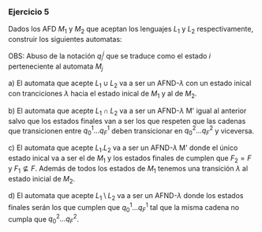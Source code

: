 ### Ejercicio 5

Dados los AFD $M_1$ y $M_2$ que aceptan los lenguajes $L_1$ y $L_2$ respectivamente, construir los siguientes automatas:

OBS: Abuso de la notación $q_i^j$ que se traduce como el estado $i$ perteneciente al automata $M_j$

a) El automata que acepte $L_1 \cup L_2$ va a ser un AFND-$\lambda$ con un estado inical con tranciciones $\lambda$ hacia el estado inical de $M_1$ y al de $M_2$.

b) El automata que acepte $L_1 \cap L_2$ va a ser un AFND-$\lambda$ M' igual al anterior salvo que los estados finales van a ser los que respeten que las cadenas que transicionen entre $q_0^1\dots q_F^1$ deben transicionar en $q_0^2\dots q_F^2$ y viceversa.

c) El automata que acepte $L_1.L_2$ va a ser un AFND-$\lambda$ M' donde el único estado inical va a ser el de $M_1$ y los estados finales de cumplen que $F_2 = F$ y $F_1 \not\subseteq F$. Además de todos los estados de $M_1$ tenemos una transición $\lambda$ al estado inicial de $M_2$.

d) El automata que acepte $L_1 \setminus L_2$ va a ser un AFND-$\lambda$ donde los estados finales serán los que cumplen que $q_0^1\dots q_F^1$ tal que la misma cadena no cumpla que $q_0^2\dots q_F^2$.